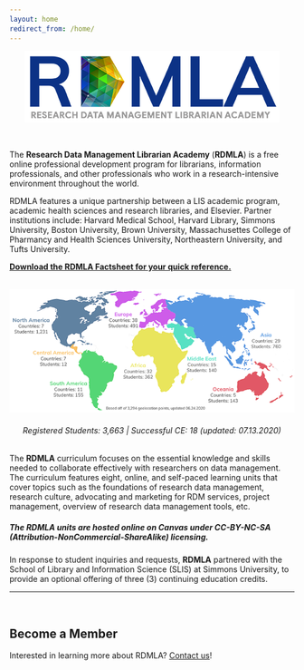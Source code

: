 ```yaml
---
layout: home
redirect_from: /home/
---
```


<p align="center"><img src="images/icons_logos/rdmla_logo/RDMLALogo_Blue_450px.png" alt="RDMLA Logo"></p> <br>

The **Research Data Management Librarian Academy** (**RDMLA**) is a free online professional development program for librarians, information professionals, and other professionals who work in a research-intensive environment throughout the world. 

RDMLA features a unique partnership between a LIS academic program, academic health sciences and research libraries, and Elsevier. Partner institutions include: Harvard Medical School, Harvard Library, Simmons University, Boston University, Brown University, Massachusettes College of Pharmancy and Health Sciences University, Northeastern University, and Tufts University.
<br>

**<a href="https://github.com/RDMLA/rdmla.github.io/blob/master/survey-documents/RDMLA_Factsheet_July2020.pdf" target="_blank">Download the RDMLA Factsheet for your quick reference.</a>** <br>
<br>
<p align="center"><img src="images/display-images/RDMLA_StudentMap_07.13.20_800x347.png" alt="Map of Student Locations"></p>
<h6 align="center"><em>Registered Students: 3,663  |  Successful CE: 18</em> (updated: 07.13.2020)</h6>

The **RDMLA** curriculum focuses on the essential knowledge and skills needed to collaborate effectively with researchers on data management. The curriculum features eight, online, and self-paced learning units that cover topics such as the foundations of research data management, research culture, advocating and marketing for RDM services, project management, overview of research data management tools, etc. <br>

##### **The RDMLA units are hosted online on Canvas under CC-BY-NC-SA (Attribution-NonCommercial-ShareAlike) licensing.** 

In response to student inquiries and requests, **RDMLA** partnered with the School of Library and Information Science (SLIS) at Simmons University, to provide an optional offering of three (3) continuing education credits. 
<br>


___
<br>

## Become a Member
Interested in learning more about RDMLA? <a href="https://rdmla.github.io/contact/">Contact us</a>!
